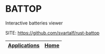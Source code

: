 # BATTOP

 Interactive batteries viewer

 SITE: https://github.com/svartalf/rust-battop

 | [Applications](https://portable-linux-apps.github.io/apps.html) | [Home](https://portable-linux-apps.github.io)
 | --- | --- |
